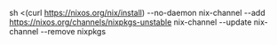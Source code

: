 sh <(curl https://nixos.org/nix/install) --no-daemon
nix-channel --add https://nixos.org/channels/nixpkgs-unstable
nix-channel --update
nix-channel --remove nixpkgs
